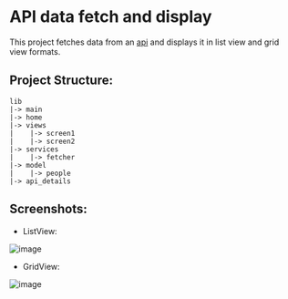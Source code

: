 # API data fetch and display

This project fetches data from an [api](https://reqres.in/api/users) and displays it in list view and grid view formats.

## Project Structure:

```
lib
|-> main
|-> home
|-> views
|    |-> screen1
|    |-> screen2
|-> services
|    |-> fetcher
|-> model
|    |-> people
|-> api_details 
```

## Screenshots:

- ListView:

![image](https://user-images.githubusercontent.com/93983185/211148766-3e00982e-427b-4e40-b0b2-f3c965b9f2f0.png)

- GridView:

![image](https://user-images.githubusercontent.com/93983185/211148777-7657bc1e-6926-4b7f-878a-d4b2c580149c.png)
